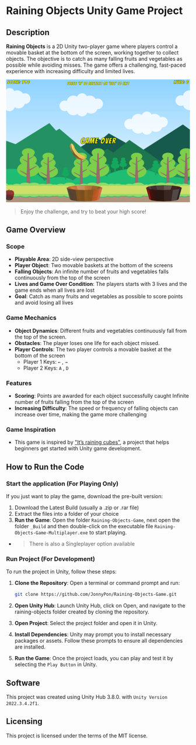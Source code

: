 # Raining Objects Unity Game Project

## Description 
**Raining Objects** is a 2D Unity two-player game where players control a movable basket at the bottom of the screen, working together to collect objects. The objective is to catch as many falling fruits and vegetables as possible while avoiding misses. The game offers a challenging, fast-paced experience with increasing difficulty and limited lives.

![GUI_Raining_Objects](www/GUI_Game_Over.png)

> Enjoy the challenge, and try to beat your high score!

## Game Overview

### Scope
- **Playable Area**: 2D side-view perspective
- **Player Object**: Two movable baskets at the bottom of the screens
- **Falling Objects**: An infinite number of fruits and vegetables falls continuously from the top of the screen
- **Lives and Game Over Condition**: The players starts with 3 lives and the game ends when all lives are lost
- **Goal**: Catch as many fruits and vegetables as possible to score points and avoid losing all lives

### Game Mechanics

- **Object Dynamics**: Different fruits and vegetables continuously fall from the top of the screen.
- **Obstacles**: The player loses one life for each object missed.
- **Player Controls**: The two player controls a movable basket at the bottom of the screen
    - Player 1 Keys: `←` , `→`
    - Player 2 Keys: `A` , `D`

### Features
- **Scoring**: Points are awarded for each object successfully caught Infinite number of fruits falling from the top of the screen
- **Increasing Difficulty**: The speed or frequency of falling objects can increase over time, making the game more challenging

### Game Inspiration
- This game is inspired by ["It’s raining cubes"](https://medium.com/hyperskill/top-unity-projects-to-help-beginners-get-started-with-game-development-db4246d7d93a), a project that helps beginners get started with Unity game development.

## How to Run the Code

### Start the application (For Playing Only)

If you just want to play the game, download the pre-built version:

1. Download the Latest Build (usually a .zip or .rar file)
2. Extract the files into a folder of your choice
3. **Run the Game**: Open the folder `Raining-Objects-Game`, next open the folder `_Build` and then double-click on the executable file `Raining-Objects-Game-Multiplayer.exe` to start playing.

- > There is also a Singleplayer option available

### Run Project (For Development)
To run the project in Unity, follow these steps:

1. **Clone the Repository**: Open a terminal or command prompt and run:
   ```bash
   git clone https://github.com/JonnyPon/Raining-Objects-Game.git
   ```

2. **Open Unity Hub**: Launch Unity Hub, click on Open, and navigate to the raining-objects folder created by cloning the repository.
3. **Open Project**: Select the project folder and open it in Unity.
4. **Install Dependencies**: Unity may prompt you to install necessary packages or assets. Follow these prompts to ensure all dependencies are installed.
5. **Run the Game**: Once the project loads, you can play and test it by selecting the `Play Button` in Unity.

## Software
This project was created using Unity Hub 3.8.0. with `Unity Version 2022.3.4.2f1`.

## Licensing

This project is licensed under the terms of the MIT license.